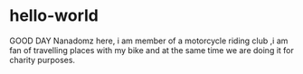 # hello-world
 GOOD DAY
Nanadomz here, i am member of a motorcycle riding club ,i am fan of travelling places with my bike and at the same time we are doing it for charity purposes.
